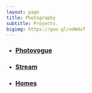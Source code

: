 ```yaml
---
layout: page
title: Photography
subtitle: Projects.
bigimg: https://goo.gl/vdW4xT 
---
```


- <h3><a href="http://www.vogue.it/photovogue/portfolio/?id=149678" target="_blank">Photovogue</a></h3>
- <h3><a href="http://michelesanges.github.io/project/stream.html">Stream</a></h3>
- <h3><a href="http://michelesanges.github.io/project/homes.html">Homes</a></h3>




